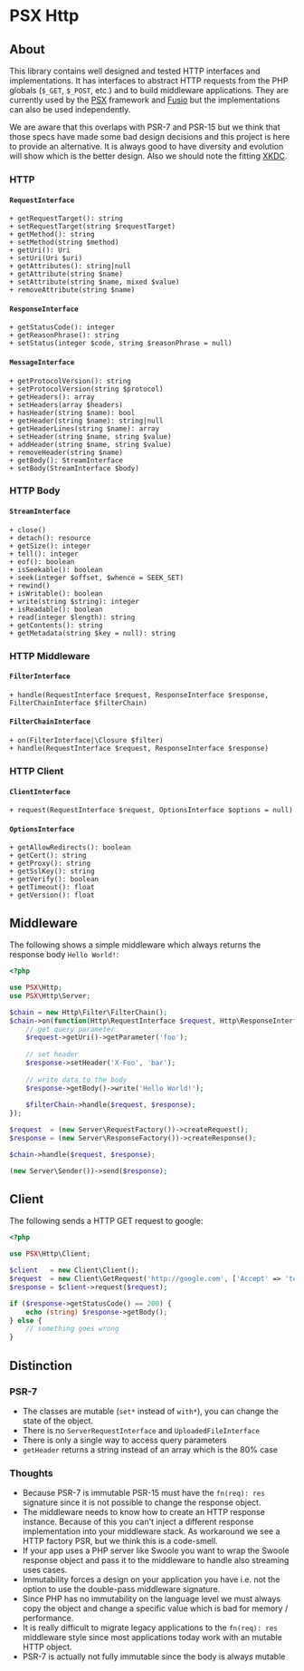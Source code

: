 PSX Http
===

## About

This library contains well designed and tested HTTP interfaces and 
implementations. It has interfaces to abstract HTTP requests from the PHP 
globals (`$_GET`, `$_POST`, etc.) and to build middleware applications. They are 
currently used by the [PSX](http://phpsx.org/) framework and 
[Fusio](https://www.fusio-project.org/) but the implementations can also be used
independently.

We are aware that this overlaps with PSR-7 and PSR-15 but we think that those 
specs have made some bad design decisions and this project is here to provide an 
alternative. It is always good to have diversity and evolution will show which 
is the better design. Also we should note the fitting [XKDC](https://xkcd.com/927/).

### HTTP

#### `RequestInterface`

```
+ getRequestTarget(): string
+ setRequestTarget(string $requestTarget)
+ getMethod(): string
+ setMethod(string $method)
+ getUri(): Uri
+ setUri(Uri $uri)
+ getAttributes(): string|null
+ getAttribute(string $name)
+ setAttribute(string $name, mixed $value)
+ removeAttribute(string $name)
```

#### `ResponseInterface`

```
+ getStatusCode(): integer
+ getReasonPhrase(): string
+ setStatus(integer $code, string $reasonPhrase = null)
```

#### `MessageInterface`

```
+ getProtocolVersion(): string
+ setProtocolVersion(string $protocol)
+ getHeaders(): array
+ setHeaders(array $headers)
+ hasHeader(string $name): bool
+ getHeader(string $name): string|null
+ getHeaderLines(string $name): array
+ setHeader(string $name, string $value)
+ addHeader(string $name, string $value)
+ removeHeader(string $name)
+ getBody(): StreamInterface
+ setBody(StreamInterface $body)
```

### HTTP Body

#### `StreamInterface`

```
+ close()
+ detach(): resource
+ getSize(): integer
+ tell(): integer
+ eof(): boolean
+ isSeekable(): boolean
+ seek(integer $offset, $whence = SEEK_SET)
+ rewind()
+ isWritable(): boolean
+ write(string $string): integer
+ isReadable(): boolean
+ read(integer $length): string
+ getContents(): string
+ getMetadata(string $key = null): string
```

### HTTP Middleware

#### `FilterInterface`

```
+ handle(RequestInterface $request, ResponseInterface $response, FilterChainInterface $filterChain)
```

#### `FilterChainInterface`

```
+ on(FilterInterface|\Closure $filter)
+ handle(RequestInterface $request, ResponseInterface $response)
```

### HTTP Client

#### `ClientInterface`

```
+ request(RequestInterface $request, OptionsInterface $options = null)
```

#### `OptionsInterface`

```
+ getAllowRedirects(): boolean
+ getCert(): string
+ getProxy(): string
+ getSslKey(): string
+ getVerify(): boolean
+ getTimeout(): float
+ getVersion(): float
```

## Middleware

The following shows a simple middleware which always returns the response body
`Hello World!`:

```php
<?php

use PSX\Http;
use PSX\Http\Server;

$chain = new Http\Filter\FilterChain();
$chain->on(function(Http\RequestInterface $request, Http\ResponseInterface $response, Http\FilterChainInterface $filterChain){
    // get query parameter
    $request->getUri()->getParameter('foo');
    
    // set header
    $response->setHeader('X-Foo', 'bar');
    
    // write data to the body
    $response->getBody()->write('Hello World!');
    
    $filterChain->handle($request, $response);
});

$request  = (new Server\RequestFactory())->createRequest();
$response = (new Server\ResponseFactory())->createResponse();

$chain->handle($request, $response);

(new Server\Sender())->send($response);
```

## Client

The following sends a HTTP GET request to google:

```php
<?php

use PSX\Http\Client;

$client   = new Client\Client();
$request  = new Client\GetRequest('http://google.com', ['Accept' => 'text/html']);
$response = $client->request($request);

if ($response->getStatusCode() == 200) {
    echo (string) $response->getBody();
} else {
    // something goes wrong
}
```

## Distinction

### PSR-7

* The classes are mutable (`set*` instead of `with*`), you can change the state
  of the object.
* There is no `ServerRequestInterface` and `UploadedFileInterface`
* There is only a single way to access query parameters
* `getHeader` returns a string instead of an array which is the 80% case

### Thoughts

* Because PSR-7 is immutable PSR-15 must have the `fn(req): res` signature since
  it is not possible to change the response object.
* The middleware needs to know how to create an HTTP response instance. Because
  of this you can't inject a different response implementation into your 
  middleware stack. As workaround we see a HTTP factory PSR, but we think this 
  is a code-smell.
* If your app uses a PHP server like Swoole you want to wrap the Swoole response 
  object and pass it to the middleware to handle also streaming uses cases.
* Immutability forces a design on your application you have i.e. not the
  option to use the double-pass middleware signature.
* Since PHP has no immutability on the language level we must 
  always copy the object and change a specific value which is bad for memory /
  performance.
* It is really difficult to migrate legacy applications to the
  `fn(req): res` middleware style since most applications today work with an
  mutable HTTP object.
* PSR-7 is actually not fully immutable since the body is always mutable
